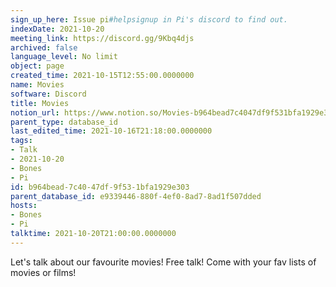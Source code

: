 ```yaml
---
sign_up_here: Issue pi#helpsignup in Pi's discord to find out.
indexDate: 2021-10-20
meeting_link: https://discord.gg/9Kbq4djs
archived: false
language_level: No limit
object: page
created_time: 2021-10-15T12:55:00.0000000
name: Movies
software: Discord
title: Movies
notion_url: https://www.notion.so/Movies-b964bead7c4047df9f531bfa1929e303
parent_type: database_id
last_edited_time: 2021-10-16T21:18:00.0000000
tags:
- Talk
- 2021-10-20
- Bones
- Pi
id: b964bead-7c40-47df-9f53-1bfa1929e303
parent_database_id: e9339446-880f-4ef0-8ad7-8ad1f507dded
hosts:
- Bones
- Pi
talktime: 2021-10-20T21:00:00.0000000
---
```


Let's talk about our favourite movies!
Free talk! Come with your fav lists of movies or films!


